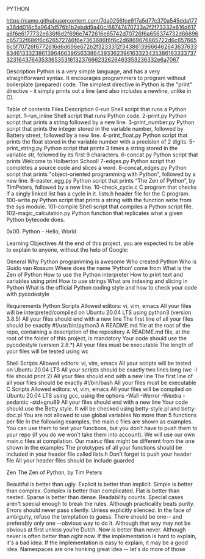 PYTHON

https://camo.githubusercontent.com/7da0256fce917a5d77c370a545dda177a38dd018c5a9641d576b1b2ebdd9a40c/68747470733a2f2f73332e616d617a6f6e6177732e636f6d2f696e7472616e65742d70726f6a656374732d66696c65732f686f6c626572746f6e7363686f6f6c2d6869676865722d6c6576656c5f70726f6772616d6d696e672b2f3233312f343861396664626436376338346133323861396466396563386439336239616332343538616333373732316437643533653531613237666232626463353236332e6a7067

Description
Python is a very simple language, and has a very straightforward syntax. It encourages programmers to program without boilerplate (prepared) code. The simplest directive in Python is the "print" directive - it simply prints out a line (and also includes a newline, unlike in C).

Table of contents
Files	Description
0-run	Shell script that runs a Python script.
1-run_inline	Shell script that runs Python code.
2-print.py	Python script that prints a string followed by a new line.
3-print_number.py	Python script that prints the integer stored in the variable number, followed by Battery street, followed by a new line.
4-print_float.py	Python script that prints the float stored in the variable number with a precision of 2 digits.
5-print_string.py	Python script that prints 3 times a string stored in the variable str, followed by its first 9 characters.
6-concat.py	Python script that prints Welcome to Holberton School!
7-edges.py	Python script that completes a source code and slices a word.
8-concat_edges.py	Python script that prints "object-oriented programming with Python", followed by a new line.
9-easter_egg.py	Python script that prints “The Zen of Python”, by TimPeters, followed by a new line.
10-check_cycle.c	C program that checks if a singly linked list has a cycle in it.
lists.h	header file for the C program.
100-write.py	Python script that prints a string with the function write from the sys module.
101-compile	Shell script that compiles a Python script file.
102-magic_calculation.py	Python function that replicates what a given Python bytecode does.

0x00. Python - Hello, World

Learning Objectives
At the end of this project, you are expected to be able to explain to anyone, without the help of Google:

General
Why Python programming is awesome
Who created Python
Who is Guido van Rossum
Where does the name ‘Python’ come from
What is the Zen of Python
How to use the Python interpreter
How to print text and variables using print
How to use strings
What are indexing and slicing in Python
What is the official Python coding style and how to check your code with pycodestyle

Requirements
Python Scripts
Allowed editors: vi, vim, emacs
All your files will be interpreted/compiled on Ubuntu 20.04 LTS using python3 (version 3.8.5)
All your files should end with a new line
The first line of all your files should be exactly #!/usr/bin/python3
A README.md file at the root of the repo, containing a description of the repository
A README.md file, at the root of the folder of this project, is mandatory
Your code should use the pycodestyle (version 2.8.*)
All your files must be executable
The length of your files will be tested using wc

Shell Scripts
Allowed editors: vi, vim, emacs
All your scripts will be tested on Ubuntu 20.04 LTS
All your scripts should be exactly two lines long (wc -l file should print 2)
All your files should end with a new line
The first line of all your files should be exactly #!/bin/bash
All your files must be executable
C Scripts
Allowed editors: vi, vim, emacs
All your files will be compiled on Ubuntu 20.04 LTS using gcc, using the options -Wall -Werror -Wextra -pedantic -std=gnu89
All your files should end with a new line
Your code should use the Betty style. It will be checked using betty-style.pl and betty-doc.pl
You are not allowed to use global variables
No more than 5 functions per file
In the following examples, the main.c files are shown as examples. You can use them to test your functions, but you don’t have to push them to your repo (if you do we won’t take them into account). We will use our own main.c files at compilation. Our main.c files might be different from the one shown in the examples
The prototypes of all your functions should be included in your header file called lists.h
Don’t forget to push your header file
All your header files should be include guarded	

Zen
The Zen of Python, by Tim Peters

Beautiful is better than ugly.
Explicit is better than implicit.
Simple is better than complex.
Complex is better than complicated.
Flat is better than nested.
Sparse is better than dense.
Readability counts.
Special cases aren't special enough to break the rules.
Although practicality beats purity.
Errors should never pass silently.
Unless explicitly silenced.
In the face of ambiguity, refuse the temptation to guess.
There should be one-- and preferably only one --obvious way to do it.
Although that way may not be obvious at first unless you're Dutch.
Now is better than never.
Although never is often better than *right* now.
If the implementation is hard to explain, it's a bad idea.
If the implementation is easy to explain, it may be a good idea.
Namespaces are one honking great idea -- let's do more of those
